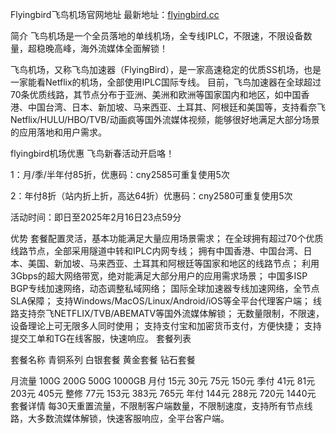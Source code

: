 Flyingbird飞鸟机场官网地址
最新地址：[flyingbird.cc](https://fbinv02.fbaff.cc/auth/register?code=hqCaWiAS)

简介
飞鸟机场是一个全员落地的单线机场，全专线IPLC，不限速，不限设备数量，超稳晚高峰，海外流媒体全面解锁！

飞鸟机场，又称飞鸟加速器（FlyingBird），是一家高速稳定的优质SS机场，也是一家能看Netflix的机场，全部使用IPLC国际专线。 目前，飞鸟加速器在全球超过70条优质线路，其节点分布于亚洲、美洲和欧洲等国家国内和地区，如中国香港、中国台湾、日本、新加坡、马来西亚、土耳其、阿根廷和美国等，支持看奈飞Netflix/HULU/HBO/TVB/动画疯等国外流媒体视频，能够很好地满足大部分场景的应用落地和用户需求。

flyingbird机场优惠
飞鸟新春活动开启咯！

1：月/季/半年付85折，优惠码：cny2585可重复使用5次

2：年付8折（站内折上折，高达64折）优惠码：cny2580可重复使用5次

活动时间：即日至2025年2月16日23点59分

优势
套餐配置灵活，基本功能满足大量应用场景需求；
在全球拥有超过70个优质线路节点，全部采用隧道中转和IPLC内网专线；
拥有中国香港、中国台湾、日本、美国、新加坡、马来西亚、土耳其和阿根廷等国家和地区的线路节点；
利用3Gbps的超大网络带宽，绝对能满足大部分用户的应用需求场景；
中国多ISP BGP专线加速网络，动态调整私域网络；
国际全球加速器专线加速网络，全节点SLA保障；
支持Windows/MacOS/Linux/Android/iOS等全平台代理客户端；
线路支持奈飞NETFLIX/TVB/ABEMATV等国外流媒体解锁；
无数量限制，不限速，设备理论上可无限多人同时使用；
支持支付宝和加密货币支付，方便快捷；
支持提交工单和TG在线客服，快速响应。
套餐列表

套餐名称	青铜系列	白银套餐	黄金套餐	钻石套餐

月流量	100G	200G	500G	1000GB
月付	15元	30元	75元	150元
季付	41元	81元	203元	405元
整修	77元	153元	383元	765元
年付	144元	288元	720元	1440元
套餐详情	每30天重置流量，不限制客户端数量，不限制速度，支持所有节点线路，大多数流媒体解锁，快速客服响应，全平台客户端。
